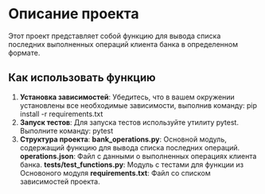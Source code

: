 # Описание проекта

Этот проект представляет собой функцию для вывода списка последних выполненных операций клиента банка в определенном формате.

## Как использовать функцию

1. **Установка зависимостей**: Убедитесь, что в вашем окружении установлены все необходимые зависимости, выполнив команду: pip install -r requirements.txt
2. **Запуск тестов**: Для запуска тестов используйте утилиту pytest. Выполните команду: pytest
3. **Структура проекта**: 
**bank_operations.py**: Основной модуль, содержащий функцию для вывода списка последних операций.
**operations.json**: Файл с данными о выполненных операциях клиента банка.
**tests/test_functions.py**: Модуль с тестами для функции из Основоного модуля
**requirements.txt**: Файл со списком зависимостей проекта.
